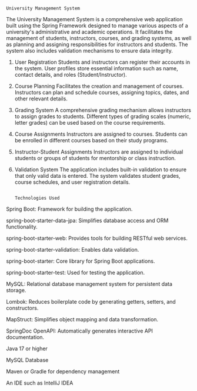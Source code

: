                                                                                           University Management System

The University Management System is a comprehensive web application built using the Spring Framework designed to manage various aspects of a university's administrative and academic operations. It facilitates the management of students, instructors, courses, and grading systems, as well as planning and assigning responsibilities for instructors and students. The system also includes validation mechanisms to ensure data integrity.


1. User Registration
Students and instructors can register their accounts in the system.
User profiles store essential information such as name, contact details, and roles (Student/Instructor).

3. Course Planning
Facilitates the creation and management of courses.
Instructors can plan and schedule courses, assigning topics, dates, and other relevant details.

5. Grading System
A comprehensive grading mechanism allows instructors to assign grades to students.
Different types of grading scales (numeric, letter grades) can be used based on the course requirements.

7. Course Assignments
Instructors are assigned to courses.
Students can be enrolled in different courses based on their study programs.

9. Instructor-Student Assignments
Instructors are assigned to individual students or groups of students for mentorship or class instruction.

10. Validation System
The application includes built-in validation to ensure that only valid data is entered.
The system validates student grades, course schedules, and user registration details.

                                                                                          Technologies Used



Spring Boot: Framework for building the application.

spring-boot-starter-data-jpa: Simplifies database access and ORM functionality.

spring-boot-starter-web: Provides tools for building RESTful web services.

spring-boot-starter-validation: Enables data validation.

spring-boot-starter: Core library for Spring Boot applications.

spring-boot-starter-test: Used for testing the application.

MySQL: Relational database management system for persistent data storage.

Lombok: Reduces boilerplate code by generating getters, setters, and constructors.

MapStruct: Simplifies object mapping and data transformation.

SpringDoc OpenAPI: Automatically generates interactive API documentation.

Java 17 or higher

MySQL Database

Maven or Gradle for dependency management

An IDE such as IntelliJ IDEA 

